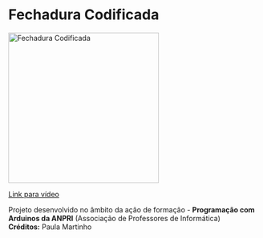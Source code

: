 # Fechadura Codificada

<a href="https://youtu.be/GhuEPl76xsU">
<img width="300" src="https://img.youtube.com/vi/GhuEPl76xsU/0.jpg" alt="Fechadura Codificada"/>
  <p>Link para vídeo</p>
</a>
<p>
  Projeto desenvolvido no âmbito da ação de formação - <b>Programação com Arduinos da ANPRI</b> (Associação de Professores de Informática)<br>
  <b>Créditos:</b> Paula Martinho
</p>
